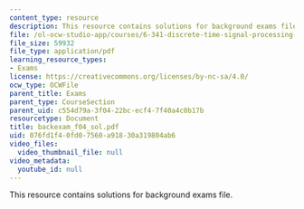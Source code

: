```yaml
---
content_type: resource
description: This resource contains solutions for background exams file.
file: /ol-ocw-studio-app/courses/6-341-discrete-time-signal-processing-fall-2005/076fd1f40fd07560a91830a319804ab6_backexam_f04_sol.pdf
file_size: 59932
file_type: application/pdf
learning_resource_types:
- Exams
license: https://creativecommons.org/licenses/by-nc-sa/4.0/
ocw_type: OCWFile
parent_title: Exams
parent_type: CourseSection
parent_uid: c554d79a-3f04-22bc-ecf4-7f40a4c0b17b
resourcetype: Document
title: backexam_f04_sol.pdf
uid: 076fd1f4-0fd0-7560-a918-30a319804ab6
video_files:
  video_thumbnail_file: null
video_metadata:
  youtube_id: null
---
```

This resource contains solutions for background exams file.